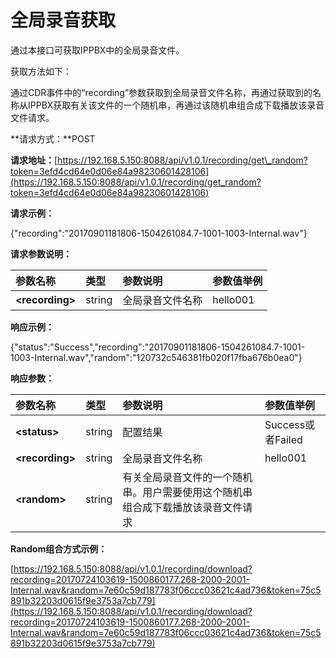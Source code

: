 # 全局录音获取

通过本接口可获取IPPBX中的全局录音文件。

获取方法如下：

通过CDR事件中的“recording”参数获取到全局录音文件名称，再通过获取到的名称从IPPBX获取有关该文件的一个随机串，再通过该随机串组合成下载播放该录音文件请求。

**请求方式：**POST

**请求地址：**[https://192.168.5.150:8088/api/v1.0.1/recording/get\_random?token=3efd4cd64e0d06e84a98230601428106](https://192.168.5.150:8088/api/v1.0.1/recording/get_random?token=3efd4cd64e0d06e84a98230601428106)

**请求示例：**

{"recording":"20170901181806-1504261084.7-1001-1003-Internal.wav"}

**请求参数说明：**

| **参数名称** | **类型** | **参数说明** | **参数值举例** |
| :--- | :--- | :--- | :--- |
| **&lt;recording&gt;** | string | 全局录音文件名称 | hello001 |

**响应示例：**

{"status":"Success","recording":"20170901181806-1504261084.7-1001-1003-Internal.wav","random":"120732c546381fb020f17fba676b0ea0"}

**响应参数：**

| **参数名称** | **类型** | **参数说明** | **参数值举例** |
| :--- | :--- | :--- | :--- |
| **&lt;status&gt;** | string | 配置结果 | Success或者Failed |
| **&lt;recording&gt;** | string | 全局录音文件名称 | hello001 |
| **&lt;random&gt;** | string | 有关全局录音文件的一个随机串。用户需要使用这个随机串组合成下载播放该录音文件请求 |  |

**Random组合方式示例：**

[https://192.168.5.150:8088/api/v1.0.1/recording/download?recording=20170724103619-1500860177.268-2000-2001-Internal.wav&random=7e60c59d187783f06ccc03621c4ad736&token=75c5891b32203d0615f9e3753a7cb779](https://192.168.5.150:8088/api/v1.0.1/recording/download?recording=20170724103619-1500860177.268-2000-2001-Internal.wav&random=7e60c59d187783f06ccc03621c4ad736&token=75c5891b32203d0615f9e3753a7cb779)

